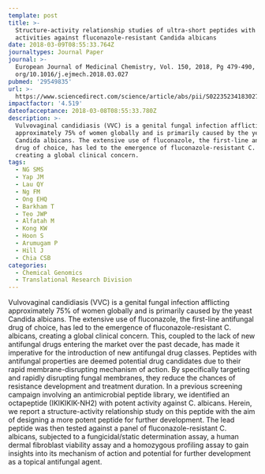 ```yaml
---
template: post
title: >-
  Structure-activity relationship studies of ultra-short peptides with potent
  activities against fluconazole-resistant Candida albicans
date: 2018-03-09T08:55:33.764Z
journaltypes: Journal Paper
journal: >-
  European Journal of Medicinal Chemistry, Vol. 150, 2018, Pg 479-490, doi:
  org/10.1016/j.ejmech.2018.03.027
pubmed: '29549835'
url: >-
  https://www.sciencedirect.com/science/article/abs/pii/S0223523418302708?via%3Dihub
impactfactor: '4.519'
dateofacceptance: 2018-03-08T08:55:33.780Z
description: >-
  Vulvovaginal candidiasis (VVC) is a genital fungal infection afflicting
  approximately 75% of women globally and is primarily caused by the yeast
  Candida albicans. The extensive use of fluconazole, the first-line antifungal
  drug of choice, has led to the emergence of fluconazole-resistant C. albicans,
  creating a global clinical concern.
tags:
  - NG SMS
  - Yap JM
  - Lau QY
  - Ng FM
  - Ong EHQ
  - Barkham T
  - Teo JWP
  - Alfatah M
  - Kong KW
  - Hoon S
  - Arumugam P
  - Hill J
  - Chia CSB
categories:
  - Chemical Genomics
  - Translational Research Division
---
```

<!--StartFragment-->

Vulvovaginal candidiasis (VVC) is a genital fungal infection afflicting approximately 75% of women globally and is primarily caused by the yeast Candida albicans. The extensive use of fluconazole, the first-line antifungal drug of choice, has led to the emergence of fluconazole-resistant C. albicans, creating a global clinical concern. This, coupled to the lack of new antifungal drugs entering the market over the past decade, has made it imperative for the introduction of new antifungal drug classes. Peptides with antifungal properties are deemed potential drug candidates due to their rapid membrane-disrupting mechanism of action. By specifically targeting and rapidly disrupting fungal membranes, they reduce the chances of resistance development and treatment duration. In a previous screening campaign involving an antimicrobial peptide library, we identified an octapeptide (IKIKIKIK-NH2) with potent activity against C. albicans. Herein, we report a structure-activity relationship study on this peptide with the aim of designing a more potent peptide for further development. The lead peptide was then tested against a panel of fluconazole-resistant C. albicans, subjected to a fungicidal/static determination assay, a human dermal fibroblast viability assay and a homozygous profiling assay to gain insights into its mechanism of action and potential for further development as a topical antifungal agent.

<!--EndFragment-->
